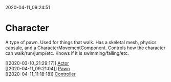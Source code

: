 2020-04-11_09:24:51

# Character

A type of pawn.
Used for things that walk.
Has a skeletal mesh, physics capsule, and a CharacterMovementComponent.
Controls how the character can walk/run/jump/etc.
Knows if it is swimming/falling/etc.


[[2020-03-10_21:29:17]] [Actor](./Actor.md)  
[[2020-04-11_09:21:04]] [Pawn](./Pawn.md)  
[[2020-04-11_11:18:18]] [Controller](./Controller.md)  